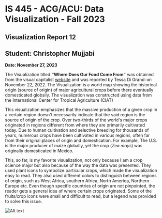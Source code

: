 IS 445 - ACG/ACU: Data Visualization - Fall 2023
===============================================
Visualization Report 12
-----------------------
Student: Christopher Mujjabi
----------------------------
**Date: November 27, 2023**

The Visualization titled **"Where Does Our Food Come From"** was obtained from the visual capitalist [website](https://www.visualcapitalist.com/sp/where-does-our-food-come-from/) and was reported by Tessa Di Grandi on November 22, 2022. The Visualization is a world map showing the historical origin (source of origin) of major agricultural crops before there eventually domesticated globally. The visualization was constructed using data from the International Center for Tropical Agriculture (CIAT)

This visualization emphasizes that the massive production of a given crop in a certain region doesn't necessarily indicate that the said region is the source of origin of the crop. Over two-thirds of the world's major crops originated in regions different from where they are primarily cultivated today. Due to human cultivation and selective breeding for thousands of years, numerous crops have been cultivated in various regions, often far from their original places of origin and domestication. For example, The U.S. is the major producer of maize globally, yet the crop (*Zea mays*) was originally domesticated in Mexico. 

This, so far, is my favorite visualization, not only because I am a crop science major but also because of the way the data was presented. They used plant icons to symbolize particular crops, which made the visualization easy to read. They also used different colors to distinguish between regions of origin, such as West Africa, southern Africa, North America, Northern Europe etc. Even though specific countries of origin are not pinpointed, the reader gets a general idea of where certain crops originated. Some of the fruits/crop icons were small and difficult to read, but a legend was provided to solve this issue. 

![Alt text](image-10.png)
